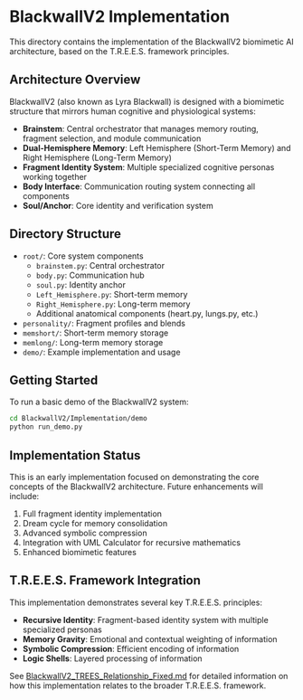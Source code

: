 # BlackwallV2 Implementation

This directory contains the implementation of the BlackwallV2 biomimetic AI architecture, based on the T.R.E.E.S. framework principles.

## Architecture Overview

BlackwallV2 (also known as Lyra Blackwall) is designed with a biomimetic structure that mirrors human cognitive and physiological systems:

- **Brainstem**: Central orchestrator that manages memory routing, fragment selection, and module communication
- **Dual-Hemisphere Memory**: Left Hemisphere (Short-Term Memory) and Right Hemisphere (Long-Term Memory)
- **Fragment Identity System**: Multiple specialized cognitive personas working together
- **Body Interface**: Communication routing system connecting all components
- **Soul/Anchor**: Core identity and verification system

## Directory Structure

- `root/`: Core system components
  - `brainstem.py`: Central orchestrator
  - `body.py`: Communication hub
  - `soul.py`: Identity anchor
  - `Left_Hemisphere.py`: Short-term memory
  - `Right_Hemisphere.py`: Long-term memory
  - Additional anatomical components (heart.py, lungs.py, etc.)
- `personality/`: Fragment profiles and blends
- `memshort/`: Short-term memory storage
- `memlong/`: Long-term memory storage
- `demo/`: Example implementation and usage

## Getting Started

To run a basic demo of the BlackwallV2 system:

```bash
cd BlackwallV2/Implementation/demo
python run_demo.py
```

## Implementation Status

This is an early implementation focused on demonstrating the core concepts of the BlackwallV2 architecture. Future enhancements will include:

1. Full fragment identity implementation
2. Dream cycle for memory consolidation
3. Advanced symbolic compression
4. Integration with UML Calculator for recursive mathematics
5. Enhanced biomimetic features

## T.R.E.E.S. Framework Integration

This implementation demonstrates several key T.R.E.E.S. principles:

- **Recursive Identity**: Fragment-based identity system with multiple specialized personas
- **Memory Gravity**: Emotional and contextual weighting of information
- **Symbolic Compression**: Efficient encoding of information
- **Logic Shells**: Layered processing of information

See [BlackwallV2_TREES_Relationship_Fixed.md](../BlackwallV2_TREES_Relationship_Fixed.md) for detailed information on how this implementation relates to the broader T.R.E.E.S. framework.
